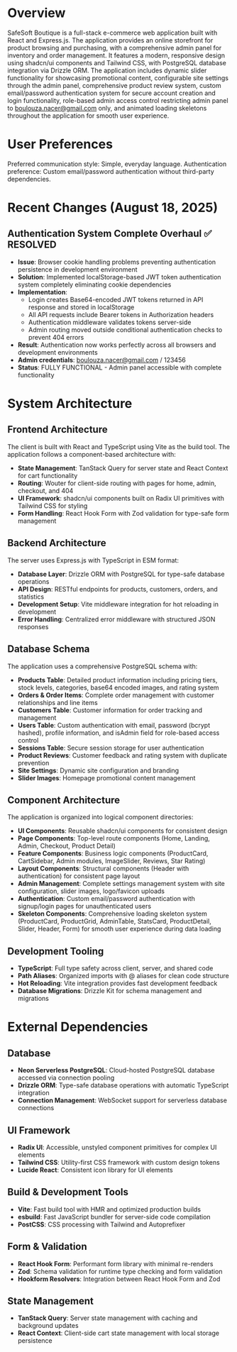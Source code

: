 # Overview

SafeSoft Boutique is a full-stack e-commerce web application built with React and Express.js. The application provides an online storefront for product browsing and purchasing, with a comprehensive admin panel for inventory and order management. It features a modern, responsive design using shadcn/ui components and Tailwind CSS, with PostgreSQL database integration via Drizzle ORM. The application includes dynamic slider functionality for showcasing promotional content, configurable site settings through the admin panel, comprehensive product review system, custom email/password authentication system for secure account creation and login functionality, role-based admin access control restricting admin panel to boulouza.nacer@gmail.com only, and animated loading skeletons throughout the application for smooth user experience.

# User Preferences

Preferred communication style: Simple, everyday language.
Authentication preference: Custom email/password authentication without third-party dependencies.

# Recent Changes (August 18, 2025)

## Authentication System Complete Overhaul ✅ RESOLVED
- **Issue**: Browser cookie handling problems preventing authentication persistence in development environment
- **Solution**: Implemented localStorage-based JWT token authentication system completely eliminating cookie dependencies
- **Implementation**: 
  - Login creates Base64-encoded JWT tokens returned in API response and stored in localStorage
  - All API requests include Bearer tokens in Authorization headers 
  - Authentication middleware validates tokens server-side
  - Admin routing moved outside conditional authentication checks to prevent 404 errors
- **Result**: Authentication now works perfectly across all browsers and development environments
- **Admin credentials**: boulouza.nacer@gmail.com / 123456
- **Status**: FULLY FUNCTIONAL - Admin panel accessible with complete functionality

# System Architecture

## Frontend Architecture
The client is built with React and TypeScript using Vite as the build tool. The application follows a component-based architecture with:
- **State Management**: TanStack Query for server state and React Context for cart functionality
- **Routing**: Wouter for client-side routing with pages for home, admin, checkout, and 404
- **UI Framework**: shadcn/ui components built on Radix UI primitives with Tailwind CSS for styling
- **Form Handling**: React Hook Form with Zod validation for type-safe form management

## Backend Architecture
The server uses Express.js with TypeScript in ESM format:
- **Database Layer**: Drizzle ORM with PostgreSQL for type-safe database operations
- **API Design**: RESTful endpoints for products, customers, orders, and statistics
- **Development Setup**: Vite middleware integration for hot reloading in development
- **Error Handling**: Centralized error middleware with structured JSON responses

## Database Schema
The application uses a comprehensive PostgreSQL schema with:
- **Products Table**: Detailed product information including pricing tiers, stock levels, categories, base64 encoded images, and rating system
- **Orders & Order Items**: Complete order management with customer relationships and line items
- **Customers Table**: Customer information for order tracking and management
- **Users Table**: Custom authentication with email, password (bcrypt hashed), profile information, and isAdmin field for role-based access control
- **Sessions Table**: Secure session storage for user authentication
- **Product Reviews**: Customer feedback and rating system with duplicate prevention
- **Site Settings**: Dynamic site configuration and branding
- **Slider Images**: Homepage promotional content management

## Component Architecture
The application is organized into logical component directories:
- **UI Components**: Reusable shadcn/ui components for consistent design
- **Page Components**: Top-level route components (Home, Landing, Admin, Checkout, Product Detail)
- **Feature Components**: Business logic components (ProductCard, CartSidebar, Admin modules, ImageSlider, Reviews, Star Rating)
- **Layout Components**: Structural components (Header with authentication) for consistent page layout
- **Admin Management**: Complete settings management system with site configuration, slider images, logo/favicon uploads
- **Authentication**: Custom email/password authentication with signup/login pages for unauthenticated users
- **Skeleton Components**: Comprehensive loading skeleton system (ProductCard, ProductGrid, AdminTable, StatsCard, ProductDetail, Slider, Header, Form) for smooth user experience during data loading

## Development Tooling
- **TypeScript**: Full type safety across client, server, and shared code
- **Path Aliases**: Organized imports with @ aliases for clean code structure
- **Hot Reloading**: Vite integration provides fast development feedback
- **Database Migrations**: Drizzle Kit for schema management and migrations

# External Dependencies

## Database
- **Neon Serverless PostgreSQL**: Cloud-hosted PostgreSQL database accessed via connection pooling
- **Drizzle ORM**: Type-safe database operations with automatic TypeScript integration
- **Connection Management**: WebSocket support for serverless database connections

## UI Framework
- **Radix UI**: Accessible, unstyled component primitives for complex UI elements
- **Tailwind CSS**: Utility-first CSS framework with custom design tokens
- **Lucide React**: Consistent icon library for UI elements

## Build & Development Tools
- **Vite**: Fast build tool with HMR and optimized production builds
- **esbuild**: Fast JavaScript bundler for server-side code compilation
- **PostCSS**: CSS processing with Tailwind and Autoprefixer

## Form & Validation
- **React Hook Form**: Performant form library with minimal re-renders
- **Zod**: Schema validation for runtime type checking and form validation
- **Hookform Resolvers**: Integration between React Hook Form and Zod

## State Management
- **TanStack Query**: Server state management with caching and background updates
- **React Context**: Client-side cart state management with local storage persistence